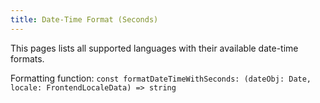 ```yaml
---
title: Date-Time Format (Seconds)
---
```


This pages lists all supported languages with their available date-time formats.

Formatting function: `const formatDateTimeWithSeconds: (dateObj: Date, locale: FrontendLocaleData) => string`
